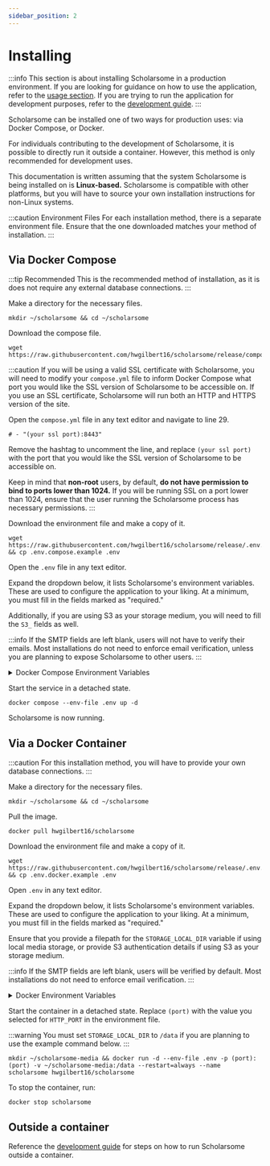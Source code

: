 ```yaml
---
sidebar_position: 2
---
```


# Installing

:::info
This section is about installing Scholarsome in a production environment. If you are looking for guidance on how to use the application, refer to the [usage section](../usage/creating-sets.md). If you are trying to run the application for development purposes, refer to the [development guide](../development/development-guide.md).
:::

Scholarsome can be installed one of two ways for production uses: via Docker Compose, or Docker.

For individuals contributing to the development of Scholarsome, it is possible to directly run it outside a container. However, this method is only recommended for development uses.

This documentation is written assuming that the system Scholarsome is being installed on is **Linux-based.** Scholarsome is compatible with other platforms, but you will have to source your own installation instructions for non-Linux systems.

:::caution Environment Files
For each installation method, there is a separate environment file. Ensure that the one downloaded matches your method of installation.
:::

## Via Docker Compose

:::tip Recommended
This is the recommended method of installation, as it is does not require any external database connections.
:::

Make a directory for the necessary files.

```
mkdir ~/scholarsome && cd ~/scholarsome
```

Download the compose file.

```
wget https://raw.githubusercontent.com/hwgilbert16/scholarsome/release/compose.yml
```

:::caution
If you will be using a valid SSL certificate with Scholarsome, you will need to modify your `compose.yml` file to inform Docker Compose what port you would like the SSL version of Scholarsome to be accessible on. If you use an SSL certificate, Scholarsome will run both an HTTP and HTTPS version of the site.

Open the `compose.yml` file in any text editor and navigate to line 29.

```
# - "(your ssl port):8443"
```

Remove the hashtag to uncomment the line, and replace `(your ssl port)` with the port that you would like the SSL version of Scholarsome to be accessible on.

Keep in mind that **non-root** users, by default, **do not have permission to bind to ports lower than 1024.** If you will be running SSL on a port lower than 1024, ensure that the user running the Scholarsome process has necessary permissions.
:::

Download the environment file and make a copy of it.

```
wget https://raw.githubusercontent.com/hwgilbert16/scholarsome/release/.env.compose.example && cp .env.compose.example .env
```

Open the `.env` file in any text editor.

Expand the dropdown below, it lists Scholarsome's environment variables. These are used to configure the application to your liking. At a minimum, you must fill in the fields marked as "required."

Additionally, if you are using S3 as your storage medium, you will need to fill the `S3_` fields as well.

:::info
If the SMTP fields are left blank, users will not have to verify their emails. Most installations do not need to enforce email verification, unless you are planning to expose Scholarsome to other users.
:::

<details>
<summary>Docker Compose Environment Variables</summary>

| Variable Name                   | Description                                                                                                                                                            |
|---------------------------------|------------------------------------------------------------------------------------------------------------------------------------------------------------------------|
| NODE_ENV                        | **Required.** Declares whether the application is running in development or production. Recommended to be set to `production`.                                         |
| DATABASE_PASSWORD               | **Required.** Internal password for databases. Select something strong, as you will not need to know this.                                                             |
| JWT_SECRET                      | **Required.** String used to encrypt cookies and other sensitive items. Select something strong, as you will not need to know this.                                    |
| HTTP_PORT                       | **Required.** Port that Scholarsome with be accessible through. Recommended to be set to 80. If using SSL, set to 80, as another server will be spawned with port 443. |
| HOST                            | **Required.** The Domain that Scholarsome will be running on. **Do not include HTTP.**                                                                                 |
| STORAGE_TYPE                    | **Required.** The method that Scholarsome will store media files, either `local` or `s3`. If set to local, Scholarsome will store media files locally.                 |
| SMTP_HOST                       | Host to access the SMTP server.                                                                                                                                        |
| SMTP_PORT                       | Port to access the SMTP server.                                                                                                                                        |
| SMTP_USERNAME                   | Username to access the SMTP server.                                                                                                                                    |
| SMTP_PASSWORD                   | Password to access the SMTP server.                                                                                                                                    |
| SSL_KEY_BASE64                  | Base64 encoded SSL public key.                                                                                                                                         |
| SSL_CERT_BASE64                 | Base64 encoded SSL certificate.                                                                                                                                        |
| SCHOLARSOME_RECAPTCHA_SITE      | reCAPTCHA site key.                                                                                                                                                    |
| SCHOLARSOME_RECAPTCHA_SECRET    | reCAPTCHA secret key.                                                                                                                                                  |
| SCHOLARSOME_HEAD_SCRIPTS_BASE64 | Base64 encoded HTML of any scripts that should be included in the head tag for every page.                                                                             |
| S3_STORAGE_ENDPOINT             | Required if storing files in S3. The endpoint of the S3 service.                                                                                                       |
| S3_STORAGE_ACCESS_KEY           | Required if storing files in S3. Access key for the S3 service.                                                                                                        |
| S3_STORAGE_ACCESS_KEY           | Required if storing files in S3. Secret key for the S3 service.                                                                                                        |
| S3_STORAGE_ACCESS_KEY           | Required if storing files in S3. Region for the S3 service.                                                                                                            |
| S3_STORAGE_ACCESS_KEY           | Required if storing files in S3. The name of the bucket being used in S3 to store media files.                                                                         |

</details>

Start the service in a detached state.

```
docker compose --env-file .env up -d
```

Scholarsome is now running.

## Via a Docker Container

:::caution
For this installation method, you will have to provide your own database connections.
:::

Make a directory for the necessary files.

```
mkdir ~/scholarsome && cd ~/scholarsome
```

Pull the image.

```
docker pull hwgilbert16/scholarsome
```


Download the environment file and make a copy of it.

```
wget https://raw.githubusercontent.com/hwgilbert16/scholarsome/release/.env.docker.example && cp .env.docker.example .env
```

Open `.env` in any text editor.

Expand the dropdown below, it lists Scholarsome's environment variables. These are used to configure the application to your liking. At a minimum, you must fill in the fields marked as "required."

Ensure that you provide a filepath for the `STORAGE_LOCAL_DIR` variable if using local media storage, or provide S3 authentication details if using S3 as your storage medium.

:::info
If the SMTP fields are left blank, users will be verified by default. Most installations do not need to enforce email verification.
:::

<details>
<summary>Docker Environment Variables</summary>

| Variable Name                   | Description                                                                                                                                                            |
|---------------------------------|------------------------------------------------------------------------------------------------------------------------------------------------------------------------|
| NODE_ENV                        | **Required.** Declares whether the application is running in development or production. Recommended to be set to `production`.                                         |
| DATABASE_URL                    | **Required.** Connection string to the MySQL database. The format should be as follows: `mysql://(username):(password)@(host):(port)/(database)`                       |
| JWT_SECRET                      | **Required.** String used to encrypt cookies and other sensitive items. Select something strong, as you will not need to know this.                                    |
| HTTP_PORT                       | **Required.** Port that Scholarsome with be accessible through. Recommended to be set to 80. If using SSL, set to 80, as another server will be spawned with port 443. |
| HOST                            | **Required.** The domain that Scholarsome will be running on. **Do not include HTTP.**                                                                                 |
| STORAGE_TYPE                    | **Required.** The method that Scholarsome will store media files, either `local` or `s3`. If set to local, Scholarsome will store media files locally.                 |
| REDIS_HOST                      | **Required.** Host used to access the Redis database.                                                                                                                  |
| REDIS_PORT                      | **Required.** Port used to access the Redis database.                                                                                                                  |
| REDIS_USERNAME                  | **Required.** Username used to access the Redis database.                                                                                                              |
| REDIS_PASSWORD                  | **Required.** Password used to access the Redis database.                                                                                                              |
| SMTP_HOST                       | Host to access the SMTP server.                                                                                                                                        |
| SMTP_PORT                       | Port to access the SMTP server.                                                                                                                                        |
| SMTP_USERNAME                   | Username to access the SMTP server.                                                                                                                                    |
| SMTP_PASSWORD                   | Password to access the SMTP server.                                                                                                                                    |
| SSL_KEY_BASE64                  | Base64 encoded SSL public key.                                                                                                                                         |
| SSL_CERT_BASE64                 | Base64 encoded SSL certificate.                                                                                                                                        |
| SCHOLARSOME_RECAPTCHA_SITE      | reCAPTCHA site key.                                                                                                                                                    |
| SCHOLARSOME_RECAPTCHA_SECRET    | reCAPTCHA secret key.                                                                                                                                                  |
| SCHOLARSOME_HEAD_SCRIPTS_BASE64 | Base64 encoded HTML of any scripts that should be included in the head tag for every page.                                                                             |
| STORAGE_LOCAL_DIR               | Required if storing files locally. The absolute filepath pointing to the directory where Scholarsome should store media files.                                         |
| S3_STORAGE_ENDPOINT             | Required if storing files in S3. The endpoint of the S3 service.                                                                                                       |
| S3_STORAGE_ACCESS_KEY           | Required if storing files in S3. Access key for the S3 service.                                                                                                        |
| S3_STORAGE_ACCESS_KEY           | Required if storing files in S3. Secret key for the S3 service.                                                                                                        |
| S3_STORAGE_ACCESS_KEY           | Required if storing files in S3. Region for the S3 service.                                                                                                            |
| S3_STORAGE_ACCESS_KEY           | Required if storing files in S3. The name of the bucket being used in S3 to store media files.                                                                         |

</details>

Start the container in a detached state. Replace `(port)` with the value you selected for `HTTP_PORT` in the environment file.

:::warning
You must set `STORAGE_LOCAL_DIR` to `/data` if you are planning to use the example command below.
:::

```
mkdir ~/scholarsome-media && docker run -d --env-file .env -p (port):(port) -v ~/scholarsome-media:/data --restart=always --name scholarsome hwgilbert16/scholarsome
```

To stop the container, run:

```
docker stop scholarsome
```

## Outside a container

Reference the [development guide](../development/development-guide.md) for steps on how to run Scholarsome outside a container.
